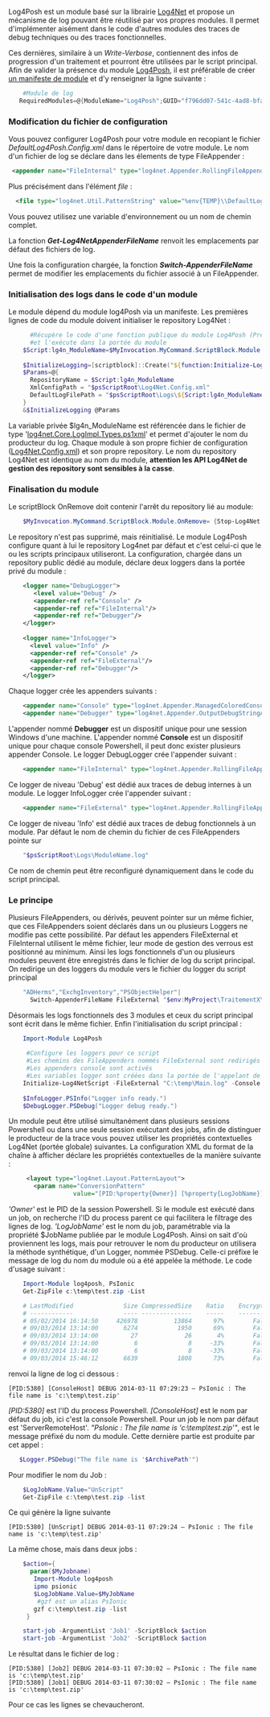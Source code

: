 ﻿Log4Posh est un module basé sur la librairie [Log4Net](http://laurent-dardenne.developpez.com/articles/Windows/PowerShell/UtiliserLog4NetAvecPowerShell) et propose un mécanisme de log pouvant être réutilisé par vos propres modules.
Il permet d'implémenter aisément dans le code d'autres modules des traces de debug techniques ou des traces fonctionnelles.
 
Ces dernières, similaire à un *Write-Verbose*, contiennent des infos de progression d'un traitement et pourront être utilisées par le script principal.
Afin de valider la présence du module [Log4Posh](https://github.com/LaurentDardenne/Log4Posh/blob/master/Log4Posh.psm1), il est préférable de créer [un manifeste de module](http://ottomatt.pagesperso-orange.fr/Data/Tutoriaux/Powershell/Les-modules-PowerShell/Les-modules-PowerShell.pdf) et d'y renseigner la ligne suivante :
 ```powershell
     #Module de log
    RequiredModules=@{ModuleName="Log4Posh";GUID="f796dd07-541c-4ad8-bfac-a6f15c4b06a0"; ModuleVersion="2.0.1"}     
```

### Modification du fichier de configuration
Vous pouvez configurer Log4Posh pour votre module en recopiant le fichier _DefaultLog4Posh.Config.xml_ dans le répertoire de votre module.
Le nom d'un fichier de log se déclare dans les élements de type FileAppender  :
```xml
 <appender name="FileInternal" type="log4net.Appender.RollingFileAppender">
```
Plus précisément dans l'élément _file_ :
```xml
  <file type="log4net.Util.PatternString" value="%env{TEMP}\\DefaultLog4Posh-%property{Owner}-%property{LogJobName}-%date{ddMMyyyy}.log"/>
``` 
Vous pouvez utilisez une variable d'environnement ou un nom de chemin complet.

La fonction _**Get-Log4NetAppenderFileName**_  renvoit les emplacements par défaut des fichiers de log.

Une fois la configuration chargée, la fonction _**Switch-AppenderFileName**_  permet de modifier les emplacements du fichier  associé à un FileAppender.


### Initialisation des logs dans le code d'un module

Le module dépend du module log4Posh via un manifeste. Les premières lignes de code du module doivent initialiser le repository Log4Net :
```powershell
      #Récupère le code d'une fonction publique du module Log4Posh (Prérequis)
      #et l'exécute dans la portée du module
    $Script:lg4n_ModuleName=$MyInvocation.MyCommand.ScriptBlock.Module.Name
    
    $InitializeLogging=[scriptblock]::Create("${function:Initialize-Log4NetModule}")
    $Params=@{
      RepositoryName = $Script:lg4n_ModuleName
      XmlConfigPath = "$psScriptRoot\Log4Net.Config.xml"
      DefaultLogFilePath = "$psScriptRoot\Logs\${Script:lg4n_ModuleName}.log"
    }
    &$InitializeLogging @Params

```
La variable privée $lg4n\_ModuleName est référencée dans le fichier de type '[log4net.Core.LogImpl.Types.ps1xml](https://github.com/LaurentDardenne/Log4Posh/blob/master/TypeData/log4net.Core.LogImpl.Types.ps1xml)' et permet d'ajouter le nom du producteur du log.
Chaque module à son propre fichier de configuration ([Log4Net.Config.xml](https://github.com/LaurentDardenne/Log4Posh/blob/master/DefaultLog4Posh.Config.xml)) et son propre repository. Le nom du repository Log4Net est identique au nom du module, **attention les API Log4Net de gestion des repository sont sensibles à la casse**.
### Finalisation du module

Le scriptBlock OnRemove doit contenir l'arrêt du repository lié au module:
```powershell
    $MyInvocation.MyCommand.ScriptBlock.Module.OnRemove= {Stop-Log4Net $Script:lg4n_ModuleName }
```
Le repository n'est pas supprimé, mais réinitialisé.
Le module Log4Posh configure quant à lui le repository Log4net par défaut et c'est celui-ci que le ou les scripts principaux utiliseront.
La configuration, chargée dans un repository public dédié au module, déclare deux loggers dans la portée privé du module :
```xml
    <logger name="DebugLogger">
       <level value="Debug" />
       <appender-ref ref="Console" />
       <appender-ref ref="FileInternal"/>
       <appender-ref ref="Debugger"/>
    </logger>
       
    <logger name="InfoLogger">
      <level value="Info" />
      <appender-ref ref="Console" />
      <appender-ref ref="FileExternal"/>
      <appender-ref ref="Debugger"/>
    </logger>
```
Chaque logger crée les appenders suivants :
```xml
    <appender name="Console" type="log4net.Appender.ManagedColoredConsoleAppender">
    <appender name="Debugger" type="log4net.Appender.OutputDebugStringAppender">
```
L'appender nommé **Debugger** est un dispositif unique pour une session Windows d'une machine.
L'appender nommé **Console** est un dispositif unique pour chaque console Powershell, il peut donc exister plusieurs appender Console.
Le logger DebugLogger crée l'appender suivant :
```xml
    <appender name="FileInternal" type="log4net.Appender.RollingFileAppender">
```
Ce logger de niveau 'Debug' est dédié aux traces de debug internes à un module.
Le logger InfoLogger crée l'appender suivant :
```xml
    <appender name="FileExternal" type="log4net.Appender.RollingFileAppender">
```
Ce logger de niveau 'Info' est dédié aux traces de debug fonctionnels à un module.
Par défaut le nom de chemin du fichier de ces FileAppenders pointe sur
```powershell    
    "$psScriptRoot\Logs\ModuleName.log"
```
Ce nom de chemin peut être reconfiguré dynamiquement dans le code du script principal.

### Le principe

Plusieurs FileAppenders, ou dérivés, peuvent pointer sur un même fichier, que ces FileAppenders soient déclarés dans un ou plusieurs Loggers ne modifie pas cette possibilité.
Par défaut les appenders FileExternal et FileInternal utilisent le même fichier, leur mode de gestion des verrous est positionné au minimum.
Ainsi les logs fonctionnels d'un ou plusieurs modules peuvent être enregistrés dans le fichier de log du script principal.
On redirige un des loggers du module vers le fichier du logger du script principal
```powershell
    "ADHerms","ExchgInventory","PSObjectHelper"|
      Switch-AppenderFileName FileExternal "$env:MyProject\TraitementXYZ.log"
```
Désormais les logs fonctionnels des 3 modules et ceux du script principal sont écrit dans le même fichier.
Enfin l'initialisation du script principal :
```powershell
    Import-Module Log4Posh
      
     #Configure les loggers pour ce script
     #Les chemins des FileAppenders nommés FileExternal sont redirigés
     #Les appenders console sont activés
     #Les variables logger sont créées dans la portée de l'appelant de ce script
    Initialize-Log4NetScript -FileExternal "C:\temp\Main.log" -Console All
      
    $InfoLogger.PSInfo("Logger info ready.") 
    $DebugLogger.PSDebug("Logger debug ready.")
```
 Un module peut être utilisé simultanément dans plusieurs sessions Powershell ou dans une seule session exécutant des jobs, afin de distinguer le producteur de la trace vous pouvez utiliser les propriétés contextuelles Log4Net (portée globale) suivantes.
 La configuration XML du format de la chaîne à afficher déclare les propriétés contextuelles de la manière suivante :
```xml
     <layout type="log4net.Layout.PatternLayout">
       <param name="ConversionPattern" 
                  value="[PID:%property{Owner}] [%property{LogJobName}] %-5p %d{yyyy-MM-dd hh:mm:ss} – %message%newline"/>
```
*'Owner'* est le PID de la session Powershell. Si le module est exécuté dans un job, on recherche l'ID du process parent ce qui facilitera le filtrage des lignes de log.
 *'LogJobName'* est le nom du job, paramétrable via la propriété $JobName publiée par le module Log4Posh.
 Ainsi on sait d'où proviennent les logs, mais pour retrouver le nom du producteur on utilisera la méthode synthétique, d'un Logger, nommée PSDebug.
 Celle-ci préfixe le message de log du nom du module où a été appelée la méthode.
 Le code d'usage suivant :
```powershell
    Import-Module log4posh, PsIonic
    Get-ZipFile c:\temp\test.zip -List   

    # LastModified              Size CompressedSize    Ratio    Encrypted   FileName
    # ------------              ---- --------------    -----    ---------   --------
    # 05/02/2014 16:14:50     426978          13864      97%        False   t3.log
    # 09/03/2014 13:14:00       6274           1950      69%        False   MyText
    # 09/03/2014 13:14:00         27             26       4%        False   File1
    # 09/03/2014 13:14:00          6              8     -33%        False   Clés1
    # 09/03/2014 13:14:00          6              8     -33%        False   Clés2
    # 09/03/2014 15:46:12       6639           1808      73%        False   HashTable_clixml
```
renvoi la ligne de log ci dessous :
```
[PID:5380] [ConsoleHost] DEBUG 2014-03-11 07:29:23 – PsIonic : The file name is 'c:\temp\test.zip'
```
*\[PID:5380\]* est l'ID du process Powershell.
 *\[ConsoleHost\]* est le nom par défaut du job, ici c'est la console Powershell. Pour un job le nom par défaut est 'ServerRemoteHost'.
 *"PsIonic : The file name is 'c:\\temp\\test.zip'"*, est le message préfixé du nom du module.
 Cette dernière partie est produite par cet appel :
 ```powershell
    $Logger.PSDebug("The file name is '$ArchivePath'")
```
Pour modifier le nom du Job :
```powershell
    $LogJobName.Value="UnScript" 
    Get-ZipFile c:\temp\test.zip -list
```
Ce qui génère la ligne suivante
```
[PID:5380] [UnScript] DEBUG 2014-03-11 07:29:24 – PsIonic : The file name is 'c:\temp\test.zip'
```
La même chose, mais dans deux jobs :
```powershell
    $action={
      param($MyJobname)
       Import-Module log4posh
       ipmo psionic
       $LogJobName.Value=$MyJobName
        #gzf est un alias PsIonic 
       gzf c:\temp\test.zip -list
     }

    start-job -ArgumentList 'Job1' -ScriptBlock $action 
    start-job -ArgumentList 'Job2' -ScriptBlock $action
```
 Le résultat dans le fichier de log :
 ```
 [PID:5380] [Job2] DEBUG 2014-03-11 07:30:02 – PsIonic : The file name is 'c:\temp\test.zip'
 [PID:5380] [Job1] DEBUG 2014-03-11 07:30:02 – PsIonic : The file name is 'c:\temp\test.zip'
```
Pour ce cas les lignes se chevaucheront.
